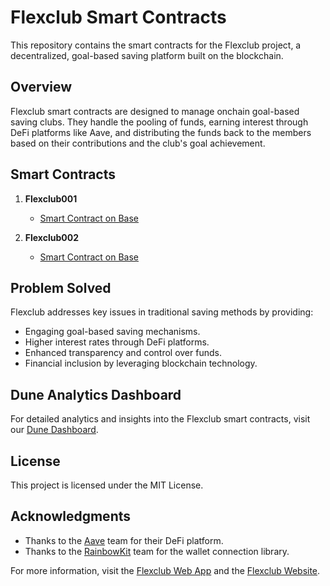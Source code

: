 # Flexclub Smart Contracts

This repository contains the smart contracts for the Flexclub project, a decentralized, goal-based saving platform built on the blockchain.

## Overview

Flexclub smart contracts are designed to manage onchain goal-based saving clubs. They handle the pooling of funds, earning interest through DeFi platforms like Aave, and distributing the funds back to the members based on their contributions and the club's goal achievement.

## Smart Contracts

1. **Flexclub001**

   - [Smart Contract on Base](https://basescan.org/address/0x63be961f1a2985a4596a39db6dccfebee0feae88)

2. **Flexclub002**
   - [Smart Contract on Base](https://basescan.org/address/0xcE51BE974FBE7e642072cAdb87F3F63b80cD7c8E)

## Problem Solved

Flexclub addresses key issues in traditional saving methods by providing:

- Engaging goal-based saving mechanisms.
- Higher interest rates through DeFi platforms.
- Enhanced transparency and control over funds.
- Financial inclusion by leveraging blockchain technology.

## Dune Analytics Dashboard

For detailed analytics and insights into the Flexclub smart contracts, visit our [Dune Dashboard](https://dune.com/ashrafstakala/flexclub).

## License

This project is licensed under the MIT License.

## Acknowledgments

- Thanks to the [Aave](https://aave.com/) team for their DeFi platform.
- Thanks to the [RainbowKit](https://www.rainbowkit.com/) team for the wallet connection library.

For more information, visit the [Flexclub Web App](https://app.flexclub.xyz/) and the [Flexclub Website](https://flexclub.xyz/).
